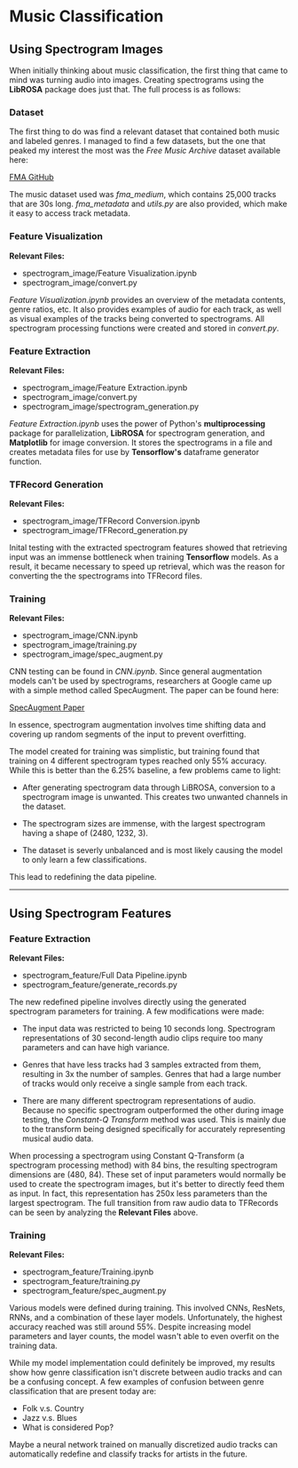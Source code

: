 # Music Classification

## Using Spectrogram Images

When initially thinking about music classification, the first thing that came to mind was turning audio into images. Creating spectrograms using the **LibROSA** package does just that. The full process is as follows:

### Dataset

The first thing to do was find a relevant dataset that contained both music and labeled genres. I managed to find a few datasets, but the one that peaked my interest the most was the *Free Music Archive* dataset available here:

[FMA GitHub](https://github.com/mdeff/fma)

The music dataset used was *fma_medium*, which contains 25,000 tracks that are 30s long. *fma_metadata* and *utils<span>.</span>py* are also provided, which make it easy to access track metadata.

### Feature Visualization

**Relevant Files:**
* spectrogram_image/Feature Visualization.ipynb
* spectrogram_image/convert.py


*Feature Visualization<span>.</span>ipynb* provides an overview of the metadata contents, genre ratios, etc. It also provides examples of audio for each track, as well as visual examples of the tracks being converted to spectrograms. All spectrogram processing functions were created and stored in *convert<span>.</span>py*.

### Feature Extraction

**Relevant Files:**
* spectrogram_image/Feature Extraction.ipynb
* spectrogram_image/convert.py
* spectrogram_image/spectrogram_generation.py

*Feature Extraction<span>.</span>ipynb* uses the power of Python's **multiprocessing** package for parallelization, **LibROSA** for spectrogram generation, and **Matplotlib** for image conversion. It stores the spectrograms in a file and creates metadata files for use by **Tensorflow's** dataframe generator function.

### TFRecord Generation

**Relevant Files:**
* spectrogram_image/TFRecord Conversion.ipynb
* spectrogram_image/TFRecord_generation.py

Inital testing with the extracted spectrogram features showed that retrieving input was an immense bottleneck when training **Tensorflow** models. As a result, it became necessary to speed up retrieval, which was the reason for converting the the spectrograms into TFRecord files. 

### Training

**Relevant Files:**
* spectrogram_image/CNN.ipynb
* spectrogram_image/training.py
* spectrogram_image/spec_augment.py

CNN testing can be found in *CNN.ipynb*. Since general augmentation models can't be used by spectrograms, researchers at Google came up with a simple method called SpecAugment. The paper can be found here:

[SpecAugment Paper](https://arxiv.org/abs/1904.08779)

In essence, spectrogram augmentation involves time shifting data and covering up random segments of the input to prevent overfitting. 

 The model created for training was simplistic, but training found that training on 4 different spectrogram types reached only 55% accuracy. While this is better than the 6.25% baseline, a few problems came to light:

* After generating spectrogram data through LiBROSA, conversion to a spectrogram image is unwanted. This creates two unwanted channels in the dataset.

* The spectrogram sizes are immense, with the largest spectrogram having a shape of (2480, 1232, 3).

* The dataset is severly unbalanced and is most likely causing the model to only learn a few classifications.

This lead to redefining the data pipeline.

----

## Using Spectrogram Features

### Feature Extraction

**Relevant Files:**
* spectrogram_feature/Full Data Pipeline.ipynb
* spectrogram_feature/generate_records.py


The new redefined pipeline involves directly using the generated spectrogram parameters for training. A few modifications were made:

* The input data was restricted to being 10 seconds long. Spectrogram representations of 30 second-length audio clips require too many parameters and can have high variance.

* Genres that have less tracks had 3 samples extracted from them, resulting in 3x the number of samples. Genres that had a large number of tracks would only receive a single sample from each track.

* There are many different spectrogram representations of audio. Because no specific spectrogram outperformed the other during image testing, the *Constant-Q Transform* method was used. This is mainly due to the transform being designed specifically for accurately representing musical audio data.

When processing a spectrogram using Constant Q-Transform (a spectrogram processing method) with 84 bins, the resulting spectrogram dimensions are (480, 84). These set of input parameters would normally be used to create the spectrogram images, but it's better to directly feed them as input. In fact, this representation has 250x less parameters than the largest spectrogram. The full transition from raw audio data to TFRecords can be seen by analyzing the **Relevant Files** above.

### Training

**Relevant Files:**
* spectrogram_feature/Training.ipynb
* spectrogram_feature/training.py
* spectrogram_feature/spec_augment.py

Various models were defined during training. This involved CNNs, ResNets, RNNs, and a combination of these layer models. Unfortunately, the highest accuracy reached was still around 55%. Despite increasing model parameters and layer counts, the model wasn't able to even overfit on the training data. 

While my model implementation could definitely be improved, my results show how genre classification isn't discrete between audio tracks and can be a confusing concept. A few examples of confusion between genre classification that are present today are:

* Folk v.s. Country
* Jazz v.s. Blues
* What is considered Pop?

Maybe a neural network trained on manually discretized audio tracks can automatically redefine and classify tracks for artists in the future.